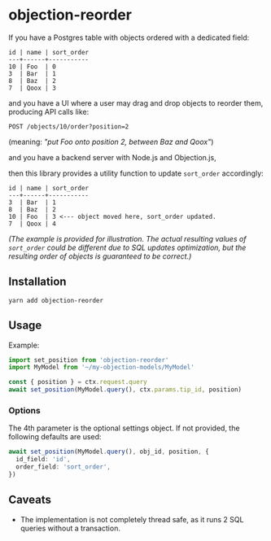# objection-reorder

If you have a Postgres table with objects ordered with a dedicated field:

```
id | name | sort_order
---+------+-----------
10 | Foo  | 0
3  | Bar  | 1
8  | Baz  | 2
7  | Qoox | 3
```

and you have a UI where a user may drag and drop objects to reorder them, producing API calls like:

```
POST /objects/10/order?position=2
```

(meaning: *"put Foo onto position 2, between Baz and Qoox"*)

and you have a backend server with Node.js and Objection.js,

then this library provides a utility function to update `sort_order` accordingly:

```
id | name | sort_order
---+------+-----------
3  | Bar  | 1
8  | Baz  | 2
10 | Foo  | 3 <--- object moved here, sort_order updated.
7  | Qoox | 4
```

*(The example is provided for illustration. The actual resulting values of `sort_order` could be different due to SQL updates optimization, but the resulting order of objects is guaranteed to be correct.)*

## Installation

```
yarn add objection-reorder
```

## Usage

Example:

```ts
import set_position from 'objection-reorder'
import MyModel from '~/my-objection-models/MyModel'

const { position } = ctx.request.query
await set_position(MyModel.query(), ctx.params.tip_id, position)
```

### Options

The 4th parameter is the optional settings object. If not provided, the following defaults are used:

```ts
await set_position(MyModel.query(), obj_id, position, {
  id_field: 'id',
  order_field: 'sort_order',
})
```

## Caveats

* The implementation is not completely thread safe, as it runs 2 SQL queries without a transaction.
